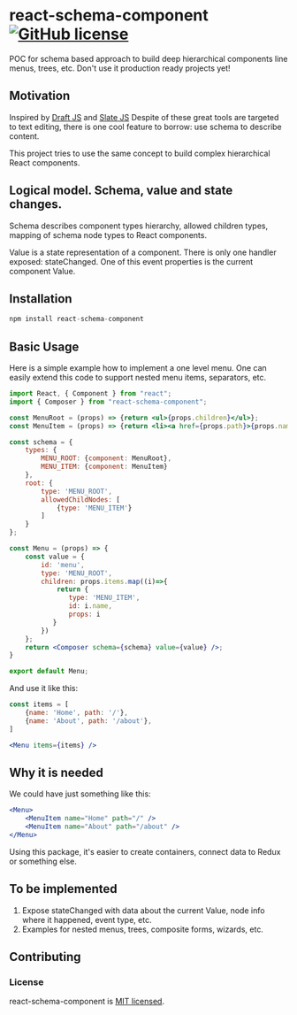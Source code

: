# react-schema-component [![GitHub license](https://img.shields.io/badge/license-MIT-blue.svg)](https://github.com/Master-Solutions/react-schema-component/blob/master/LICENSE)

POC for schema based approach to build deep hierarchical components line menus, trees, etc. Don't use it production ready projects yet!

## Motivation

Inspired by [Draft JS](https://draftjs.org/) and [Slate JS](http://slatejs.org)
Despite of these great tools are targeted to text editing, there is one cool feature to borrow: use schema to describe content.

This project tries to use the same concept to build complex hierarchical React components.

## Logical model. Schema, value and state changes.

Schema describes component types hierarchy, allowed children types, mapping of schema node types to React components.

Value is a state representation of a component. There is only one handler exposed: stateChanged. One of this event properties is the current component Value.

## Installation

```jsx
npm install react-schema-component
```

## Basic Usage

Here is a simple example how to implement a one level menu. One can easily extend this code to support nested menu items, separators, etc.

```jsx
import React, { Component } from "react";
import { Composer } from "react-schema-component";

const MenuRoot = (props) => {return <ul>{props.children}</ul>};
const MenuItem = (props) => {return <li><a href={props.path}>{props.name}</a></li>};

const schema = {
    types: {
        MENU_ROOT: {component: MenuRoot},
        MENU_ITEM: {component: MenuItem}
    },
    root: {
        type: 'MENU_ROOT',
        allowedChildNodes: [
            {type: 'MENU_ITEM'}
        ]
    }
};

const Menu = (props) => {
    const value = {
        id: 'menu',
        type: 'MENU_ROOT',
        children: props.items.map((i)=>{
            return {
               type: 'MENU_ITEM',
               id: i.name,
               props: i
           }
        })
    };
    return <Composer schema={schema} value={value} />;
}

export default Menu;
```

And use it like this:

```jsx
const items = [
    {name: 'Home', path: '/'},
    {name: 'About', path: '/about'},
]

<Menu items={items} />
```

## Why it is needed

We could have just something like this:
```jsx
<Menu>
    <MenuItem name="Home" path="/" />
    <MenuItem name="About" path="/about" />
</Menu>
```

Using this package, it's easier to create containers, connect data to Redux or something else. 

## To be implemented
1. Expose stateChanged with data about the current Value, node info where it happened, event type, etc.
2. Examples for nested menus, trees, composite forms, wizards, etc.

## Contributing

### License

react-schema-component is [MIT licensed](./LICENSE).
